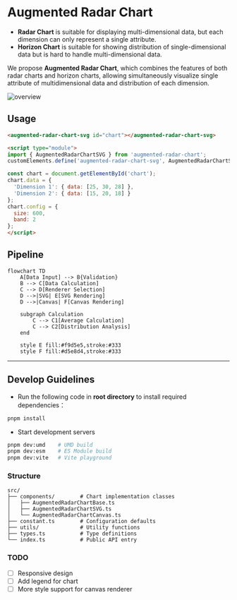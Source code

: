 # Augmented Radar Chart

- **Radar Chart** is suitable for displaying multi-dimensional data, but each dimension can only represent a single attribute.
- **Horizon Chart** is suitable for showing distribution of single-dimensional data but is hard to handle multi-dimensional data.


We propose **Augmented Radar Chart**, which combines the features of both radar charts and horizon charts, allowing simultaneously visualize single attribute of multidimensional data and distribution of each dimension.

![overview](https://github.com/user-attachments/assets/7c44ea99-6d77-4d91-80a9-95e1657639ad)


## Usage

```html
<augmented-radar-chart-svg id="chart"></augmented-radar-chart-svg>

<script type="module">
import { AugmentedRadarChartSVG } from 'augmented-radar-chart';
customElements.define('augmented-radar-chart-svg', AugmentedRadarChartSVG);

const chart = document.getElementById('chart');
chart.data = {
  'Dimension 1': { data: [25, 30, 28] },
  'Dimension 2': { data: [15, 20, 18] }
};
chart.config = {
  size: 600,
  band: 2
};
</script>
```
## Pipeline

```mermaid
flowchart TD
    A[Data Input] --> B{Validation}
    B --> C[Data Calculation]
    C --> D[Renderer Selection]
    D -->|SVG| E[SVG Rendering]
    D -->|Canvas| F[Canvas Rendering]
    
    subgraph Calculation
        C --> C1[Average Calculation]
        C --> C2[Distribution Analysis]
    end
    
    style E fill:#f9d5e5,stroke:#333
    style F fill:#d5e8d4,stroke:#333
```

---
## Develop Guidelines
- Run the following code in **root directory** to install required dependencies：
```bash
pnpm install
```
- Start development servers
```bash
pnpm dev:umd    # UMD build
pnpm dev:esm    # ES Module build 
pnpm dev:vite   # Vite playground
```

### Structure

```text
src/
├── components/        # Chart implementation classes
│   ├── AugmentedRadarChartBase.ts
│   ├── AugmentedRadarChartSVG.ts
│   └── AugmentedRadarChartCanvas.ts
├── constant.ts        # Configuration defaults
├── utils/             # Utility functions
├── types.ts           # Type definitions
└── index.ts           # Public API entry
```

### TODO

- [ ] Responsive design
- [ ] Add legend for chart
- [ ] More style support for canvas renderer

